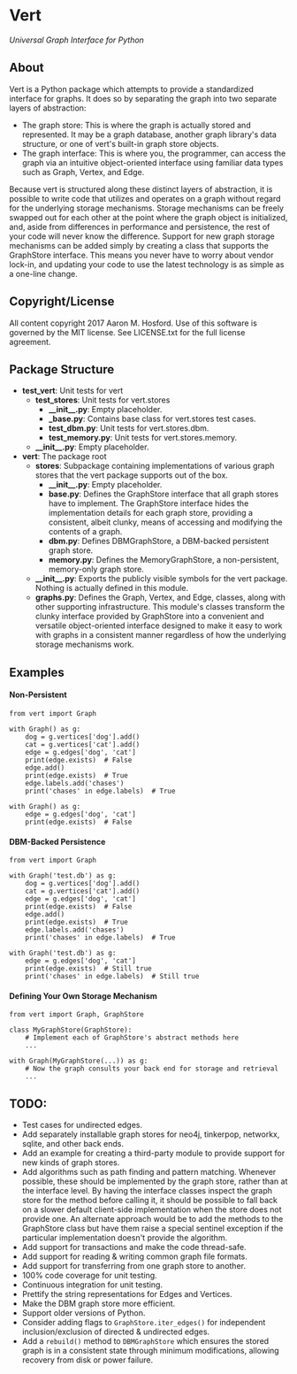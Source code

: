 # Vert
*Universal Graph Interface for Python*

## About

Vert is a Python package which attempts to provide a standardized interface for graphs. It does so by separating the 
graph into two separate layers of abstraction: 

* The graph store: This is where the graph is actually stored and represented. It may be a graph database, another graph 
  library's data structure, or one of vert's built-in graph store objects.
* The graph interface: This is where you, the programmer, can access the graph via an intuitive object-oriented
  interface using familiar data types such as Graph, Vertex, and Edge.

Because vert is structured along these distinct layers of abstraction, it is possible to write code that utilizes
and operates on a graph without regard for the underlying storage mechanisms. Storage mechanisms can be freely swapped
out for each other at the point where the graph object is initialized, and, aside from differences in performance and
persistence, the rest of your code will never know the difference. Support for new graph storage mechanisms can be 
added simply by creating a class that supports the GraphStore interface. This means you never have to worry about vendor 
lock-in, and updating your code to use the latest technology is as simple as a one-line change. 


## Copyright/License

All content copyright 2017 Aaron M. Hosford. Use of this software is governed by the MIT 
license. See LICENSE.txt for the full license agreement. 

## Package Structure

* **test_vert**: Unit tests for vert
    * **test_stores**: Unit tests for vert.stores
        * **\_\_init\_\_.py**: Empty placeholder.
        * **\_base.py**: Contains base class for vert.stores test cases.
        * **test_dbm.py**: Unit tests for vert.stores.dbm.
        * **test_memory.py**: Unit tests for vert.stores.memory.
    * **\_\_init\_\_.py**: Empty placeholder.
* **vert**: The package root
    * **stores**: Subpackage containing implementations of various graph stores that the vert
      package supports out of the box.
        * **\_\_init\_\_.py**: Empty placeholder.
        * **base.py**: Defines the GraphStore interface that all graph stores have to implement.
          The GraphStore interface hides the implementation details for each graph store,
          providing a consistent, albeit clunky, means of accessing and modifying the 
          contents of a graph.
        * **dbm.py**: Defines DBMGraphStore, a DBM-backed persistent graph store.
        * **memory.py**: Defines the MemoryGraphStore, a non-persistent, memory-only graph store.
    * **\_\_init\_\_.py**: Exports the publicly visible symbols for the vert package. Nothing
      is actually defined in this module.
    * **graphs.py**: Defines the Graph, Vertex, and Edge, classes, along with other supporting
      infrastructure. This module's classes transform the clunky interface provided by
      GraphStore into a convenient and versatile object-oriented interface designed to make
      it easy to work with graphs in a consistent manner regardless of how the underlying
      storage mechanisms work.

## Examples

#### Non-Persistent

    from vert import Graph
    
    with Graph() as g:
        dog = g.vertices['dog'].add()
        cat = g.vertices['cat'].add()
        edge = g.edges['dog', 'cat']
        print(edge.exists)  # False
        edge.add()
        print(edge.exists)  # True
        edge.labels.add('chases')
        print('chases' in edge.labels)  # True
    
    with Graph() as g:
        edge = g.edges['dog', 'cat']
        print(edge.exists)  # False 

#### DBM-Backed Persistence

    from vert import Graph
    
    with Graph('test.db') as g:
        dog = g.vertices['dog'].add()
        cat = g.vertices['cat'].add()
        edge = g.edges['dog', 'cat']
        print(edge.exists)  # False
        edge.add()
        print(edge.exists)  # True
        edge.labels.add('chases')
        print('chases' in edge.labels)  # True
    
    with Graph('test.db') as g:
        edge = g.edges['dog', 'cat']
        print(edge.exists)  # Still true
        print('chases' in edge.labels)  # Still true

#### Defining Your Own Storage Mechanism

    from vert import Graph, GraphStore
    
    class MyGraphStore(GraphStore):
        # Implement each of GraphStore's abstract methods here
        ...
        
    with Graph(MyGraphStore(...)) as g:
        # Now the graph consults your back end for storage and retrieval
        ...

## TODO:

* Test cases for undirected edges.
* Add separately installable graph stores for neo4j, tinkerpop, networkx, 
  sqlite, and other back ends.
* Add an example for creating a third-party module to provide support for
  new kinds of graph stores.
* Add algorithms such as path finding and pattern matching. Whenever possible,
  these should be implemented by the graph store, rather than at the interface 
  level. By having the interface classes inspect the graph store for the method
  before calling it, it should be possible to fall back on a slower default 
  client-side implementation when the store does not provide one. An alternate
  approach would be to add the methods to the GraphStore class but have them
  raise a special sentinel exception if the particular implementation doesn't
  provide the algorithm.
* Add support for transactions and make the code thread-safe.
* Add support for reading & writing common graph file formats.
* Add support for transferring from one graph store to another.
* 100% code coverage for unit testing.
* Continuous integration for unit testing.
* Prettify the string representations for Edges and Vertices.
* Make the DBM graph store more efficient.
* Support older versions of Python.
* Consider adding flags to `GraphStore.iter_edges()` for independent inclusion/exclusion of 
  directed & undirected edges. 
* Add a `rebuild()` method to `DBMGraphStore` which ensures the stored graph is in a
  consistent state through minimum modifications, allowing recovery from disk or power
  failure.
